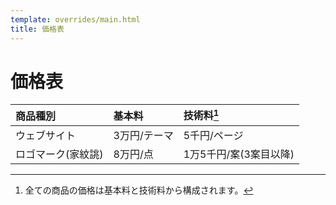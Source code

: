 ```yaml
---
template: overrides/main.html
title: 価格表
---
```

# 価格表

| 商品種別           | 基本料       | 技術料[^1]             |
| :----------------- | :----------- | :--------------------- |
| ウェブサイト       | 3万円/テーマ | 5千円/ページ           |
| ロゴマーク(家紋誂) | 8万円/点     | 1万5千円/案(3案目以降) |

[^1]: 全ての商品の価格は基本料と技術料から構成されます。
